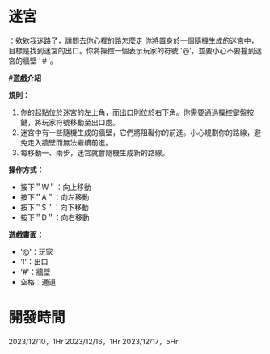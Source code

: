 # **迷宮**
：欸欸我迷路了，請問去你心裡的路怎麼走
你將置身於一個隨機生成的迷宮中，目標是找到迷宮的出口。你將操控一個表示玩家的符號 '@'，並要小心不要撞到迷宮的牆壁 '＃'。

#**遊戲介紹**

**規則：**
1. 你的起點位於迷宮的左上角，而出口則位於右下角。你需要通過操控鍵盤按鍵，將玩家符號移動至出口處。
2. 迷宮中有一些隨機生成的牆壁，它們將阻礙你的前進。小心規劃你的路線，避免走入牆壁而無法繼續前進。
3. 每移動一、兩步，迷宮就會隨機生成新的路線。

**操作方式：**
- 按下＂W＂：向上移動
- 按下＂A＂：向左移動
- 按下＂S＂：向下移動
- 按下＂D＂：向右移動

**遊戲畫面：**
- '@'：玩家
- '!'：出口
- '#'：牆壁
- 空格：通道

# **開發時間**
 2023/12/10，1Hr
 2023/12/16，1Hr
 2023/12/17，5Hr
 
